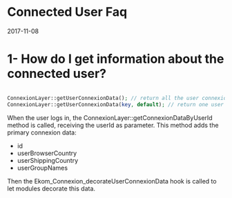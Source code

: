 Connected User Faq
===================
2017-11-08




1- How do I get information about the connected user?
=====================================================

```php

ConnexionLayer::getUserConnexionData(); // return all the user connexion data
ConnexionLayer::getUserConnexionData(key, default); // return one user connexion data in particular

```



When the user logs in, the ConnexionLayer::getConnexionDataByUserId method is called, receiving the userId as parameter.
This method adds the primary connexion data:

- id
- userBrowserCountry
- userShippingCountry
- userGroupNames


Then the Ekom_Connexion_decorateUserConnexionData hook is called to let modules decorate this data.
